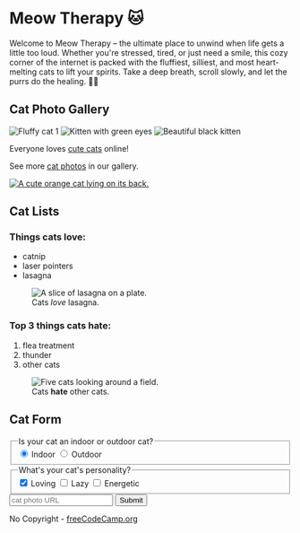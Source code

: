 <!DOCTYPE html>

<html lang="en">
  <head>
    <title>Meow Therapy</title>
    <style>
      h1 {
      text-align: centre;
        }
    </style>
  </head>
  <body>
    <main>
      <h1>Meow Therapy 🐱</h1>
      <p>Welcome to Meow Therapy – the ultimate place to unwind when life gets a little too loud. Whether you're stressed, tired, or just need a smile, this cozy corner of the internet is packed with the fluffiest, silliest, and most heart-melting cats to lift your spirits. Take a deep breath, scroll slowly, and let the purrs do the healing. 🐾💕</p>
      <section>
        <h2>Cat Photo Gallery</h2>
        <div class="gallery">
          <img src="https://cdn.pixabay.com/photo/2017/11/09/21/41/cat-2934720_1280.jpg" alt="Fluffy cat 1">
          <img src="https://cdn.pixabay.com/photo/2015/01/31/12/36/cat-618470_1280.jpg" alt="Kitten with green eyes">
          <img src="https://cdn.pixabay.com/photo/2018/01/25/16/07/cute-3106473_1280.jpg" alt="Beautiful black kitten">
        </div>
        <p>Everyone loves <a href="https://cdn.freecodecamp.org/curriculum/cat-photo-app/running-cats.jpg">cute cats</a> online!</p>
        <p>See more <a target="_blank" href="https://freecatphotoapp.com">cat photos</a> in our gallery.</p>
        <a href="https://freecatphotoapp.com"><img src="https://cdn.freecodecamp.org/curriculum/cat-photo-app/relaxing-cat.jpg" alt="A cute orange cat lying on its back."></a>
      </section>
      <section>
        <h2>Cat Lists</h2>
        <h3>Things cats love:</h3>
        <ul>
          <li>catnip</li>
          <li>laser pointers</li>
          <li>lasagna</li>
        </ul>
        <figure>
          <img src="https://cdn.freecodecamp.org/curriculum/cat-photo-app/lasagna.jpg" alt="A slice of lasagna on a plate.">
          <figcaption>Cats <em>love</em> lasagna.</figcaption>  
        </figure>
        <h3>Top 3 things cats hate:</h3>
        <ol>
          <li>flea treatment</li>
          <li>thunder</li>
          <li>other cats</li>
        </ol>
        <figure>
          <img src="https://cdn.freecodecamp.org/curriculum/cat-photo-app/cats.jpg" alt="Five cats looking around a field.">
          <figcaption>Cats <strong>hate</strong> other cats.</figcaption>  
        </figure>
      </section>
      <section>
        <h2>Cat Form</h2>
        <form action="https://freecatphotoapp.com/submit-cat-photo">
          <fieldset>
            <legend>Is your cat an indoor or outdoor cat?</legend>
            <label><input id="indoor" type="radio" name="indoor-outdoor" value="indoor" checked> Indoor</label>
            <label><input id="outdoor" type="radio" name="indoor-outdoor" value="outdoor"> Outdoor</label>
          </fieldset>
          <fieldset>
            <legend>What's your cat's personality?</legend>
            <input id="loving" type="checkbox" name="personality" value="loving" checked> <label for="loving">Loving</label>
            <input id="lazy" type="checkbox" name="personality" value="lazy"> <label for="lazy">Lazy</label>
            <input id="energetic" type="checkbox" name="personality" value="energetic"> <label for="energetic">Energetic</label>
          </fieldset>
          <input type="text" name="catphotourl" placeholder="cat photo URL" required>
          <button type="submit">Submit</button>
        </form>
      </section>
    </main>
    <footer>
      <p>
        No Copyright - <a href="https://www.freecodecamp.org">freeCodeCamp.org</a>
      </p>
    </footer>
  </body>
</html>
